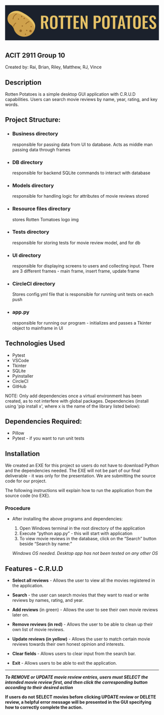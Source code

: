 
# ![GitHub Logo](./ui/Potatoe.PNG)

## ACIT 2911 Group 10
Created by: Rai, Brian, Riley, Matthew, RJ, Vince


## **Description**
Rotten Potatoes is a simple desktop GUI application with C.R.U.D capabilities. Users can search movie reviews by name, year, rating, and key words. 

## **Project Structure:**

* ### **Business directory** 
    responsible for passing data from UI to database. Acts as middle man passing data through frames

* ### **DB directory** 
    responsible for backend SQLite commands to interact with database

* ### **Models directory** 
    responsible for handling logic for attributes of movie reviews stored

* ### **Resource files directory**
    stores Rotten Tomatoes logo img

* ### **Tests directory**
	responsible for storing tests for movie review model, and for db
	
* ### **UI directory**
    responsible for displaying screens to users and collecting input. There are 3 different frames - main frame, insert frame, update frame


* ### **CircleCI directory**
    Stores config.yml file that is responsible for running unit tests on each push 


* ### **app.py**
    responsible for running our program - initializes and passes a Tkinter object to mainframe in UI

## **Technologies Used**

* Pytest
* VSCode
* Tkinter
* SQLite
* Pyinstaller
* CircleCI
* GitHub

NOTE: Only add dependencies once a virtual environment has been created, as to not interfere with global packages. Dependencies (install using 'pip install x', where x is the name of the library listed below):

## **Dependencies Required:**
* Pillow
* Pytest - if you want to run unit tests

## **Installation**

We created an EXE for this project so users do not have to download Python and the dependencies needed. The EXE will not be part of our final deliverable - it was only for the presentation. We are submitting the source code for our project.

The following instructions will explain how to run the application from the source code (no EXE).

### **Procedure**
* After installing the above programs and dependencies:
    1. Open Windows terminal in the root directory of the application
    2. Execute “python app.py” - this will start with application
    3. To view movie reviews in the database, click on the “Search” button beside   “Search by name:”
    
    *Windows OS needed. Desktop app has not been tested on any other OS*





## **Features - C.R.U.D**

* **Select all reviews** - Allows the user to view all the movies registered in the application.

* **Search** - the user can search movies that they want to read or write reviews by names, rating, and year.

* **Add reviews** (in green) - Allows the user to see their own movie reviews later on.

* **Remove reviews (in red)** - Allows the user to be able to clean up their own list of movie reviews.

* **Update reviews (in yellow)** - Allows the user to match certain movie reviews towards their own honest opinion and interests.

* **Clear fields** - Allows users to clear input from the search bar.

* **Exit** - Allows users to be able to exit the application.

---
__*To REMOVE or UPDATE movie review entries, users must SELECT the intended movie review first, and then click the corresponding button according to their desired action*__

__If users do not SELECT movies before clicking UPDATE review or DELETE review, a helpful error message will be presented in the GUI specifying how to correctly complete the action.__






